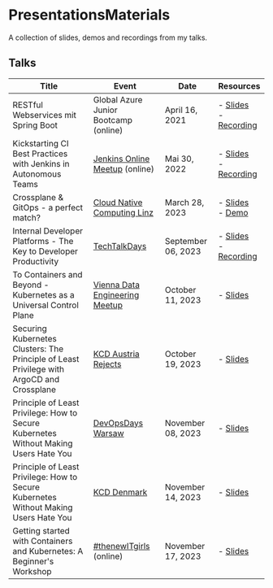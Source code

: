 # PresentationsMaterials

A collection of slides, demos and recordings from my talks.

## Talks

| Title                                                                                     | Event                                                                                                                                  | Date               | Resources                                                                                                                                                                                                                         |
|-------------------------------------------------------------------------------------------|----------------------------------------------------------------------------------------------------------------------------------------|--------------------|-----------------------------------------------------------------------------------------------------------------------------------------------------------------------------------------------------------------------------------|
| RESTful Webservices mit Spring Boot                                                       | Global Azure Junior Bootcamp (online)                                                                                                  | April 16, 2021     | - [Slides](https://github.com/KatharinaSick/PresentationMaterials/blob/main/20210416-GlobalAzureJuniorBootcamp/slides.pdf)<br/>- [Recording](https://www.youtube.com/watch?v=MkcdgIN0avw)                                         |
| Kickstarting CI Best Practices with Jenkins in Autonomous Teams                           | [Jenkins Online Meetup](https://www.jenkins.io/events/online-meetup/) (online)                                                         | Mai 30, 2022       | - [Slides](https://github.com/KatharinaSick/PresentationMaterials/blob/main/20220530-JenkinsOnlineMeetup/slides.pdf)<br/>- [Recording](https://www.youtube.com/watch?v=a3-eM75GBLs)                                               |
| Crossplane & GitOps - a perfect match?                                                    | [Cloud Native Computing Linz](https://cloudnativelinz.github.io/)                                                                      | March 28, 2023     | - [Slides](https://github.com/KatharinaSick/PresentationMaterials/blob/main/20230328-CloudNativeLinz/slides.pdf)<br/>- [Demo](https://github.com/KatharinaSick/PresentationMaterials/tree/main/20230328-CloudNativeLinz/examples) |
| Internal Developer Platforms - The Key to Developer Productivity                          | [TechTalkDays](https://techtalkdays.com/)                                                                                              | September 06, 2023 | - [Slides](https://slides.ksick.dev/20230906/TechTalkDays)<br/>- [Recording](https://www.youtube.com/watch?v=zgxdq3O-atE)                                                                                                         |
| To Containers and Beyond - Kubernetes as a Universal Control Plane                        | [Vienna Data Engineering Meetup](https://www.meetup.com/vienna-data-engineering-meetup/)                                               | October 11, 2023   | - [Slides](https://slides.ksick.dev/20231011/ViennaDataEngineeringMeetup)                                                                                                                                                         |
| Securing Kubernetes Clusters: The Principle of Least Privilege with ArgoCD and Crossplane | [KCD Austria Rejects](https://community.cncf.io/events/details/cncf-cloud-native-austria-presents-meetup-kcd-2nd-chance-edition-2023/) | October 19, 2023   | - [Slides](https://slides.ksick.dev/20231019/KcdAustriaRejects)                                                                                                                                                                   |
| Principle of Least Privilege: How to Secure Kubernetes Without Making Users Hate You      | [DevOpsDays Warsaw](https://devopsdays.pl/)                                                                                            | November 08, 2023  | - [Slides](https://slides.ksick.dev/20231108/DevOpsDaysWarsaw)                                                                                                                                                                    |
| Principle of Least Privilege: How to Secure Kubernetes Without Making Users Hate You      | [KCD Denmark](https://kcddenmark.dk/)                                                                                                  | November 14, 2023  | - [Slides](https://slides.ksick.dev/20231114/KcdDenmark)                                                                                                                                                                          |
| Getting started with Containers and Kubernetes: A Beginner's Workshop                     | [#thenewITgirls](https://www.meetup.com/thenewitgirls/) (online)                                                                       | November 17, 2023  | - [Slides](https://github.com/KatharinaSick/PresentationMaterials/blob/main/20231117-TheNewItGirls/slides.pdf)                                                                                                                    |

